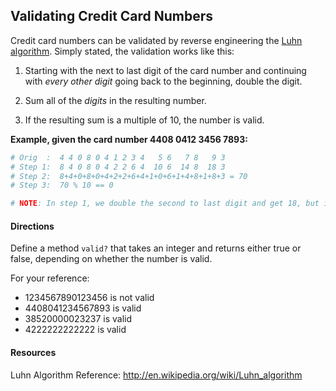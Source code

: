 ## Validating Credit Card Numbers

Credit card numbers can be validated by reverse engineering the [Luhn algorithm](http://en.wikipedia.org/wiki/Luhn_algorithm). Simply stated, the validation works like this:

1. Starting with the next to last digit of the card number and continuing with *every other digit* going back to the beginning, double the digit.

2. Sum all of the *digits* in the resulting number.

3. If the resulting sum is a multiple of 10, the number is valid.

__Example, given the card number 4408 0412 3456 7893:__

```ruby
# Orig  :  4 4 0 8 0 4 1 2 3 4   5 6   7 8   9 3
# Step 1:  8 4 0 8 0 4 2 2 6 4  10 6  14 8  18 3
# Step 2:  8+4+0+8+0+4+2+2+6+4+1+0+6+1+4+8+1+8+3 = 70
# Step 3:  70 % 10 == 0

# NOTE: In step 1, we double the second to last digit and get 18, but in Step 2 we add the *digits* 1 and 8.
```

#### Directions

Define a method `valid?` that takes an integer and returns either true or false, depending on whether the number is valid. 

For your reference:
* 1234567890123456 is not valid
* 4408041234567893 is valid
* 38520000023237 is valid
* 4222222222222 is valid

#### Resources

Luhn Algorithm Reference: http://en.wikipedia.org/wiki/Luhn_algorithm
